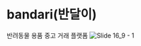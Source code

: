 # bandari(반달이)
반려동물 용품 중고 거래 플랫폼
![Slide 16_9 - 1](https://user-images.githubusercontent.com/116782319/226551906-83f18a81-1479-4216-a392-4d926dfea8d6.jpg)
